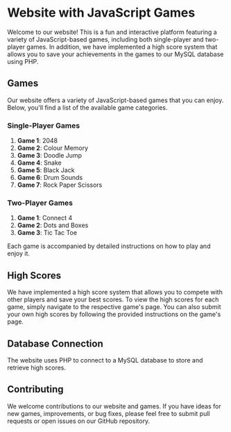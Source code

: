 # Website with JavaScript Games

Welcome to our website! This is a fun and interactive platform featuring a variety of JavaScript-based games, including both single-player and two-player games. In addition, we have implemented a high score system that allows you to save your achievements in the games to our MySQL database using PHP.


## Games

Our website offers a variety of JavaScript-based games that you can enjoy. Below, you'll find a list of the available game categories.

### Single-Player Games

1. **Game 1**: 2048
2. **Game 2**: Colour Memory
3. **Game 3**: Doodle Jump
4. **Game 4**: Snake
5. **Game 5**: Black Jack
6. **Game 6**: Drum Sounds
7. **Game 7**: Rock Paper Scissors

### Two-Player Games

1. **Game 1**: Connect 4
2. **Game 2**: Dots and Boxes
3. **Game 3**: Tic Tac Toe

Each game is accompanied by detailed instructions on how to play and enjoy it.

## High Scores

We have implemented a high score system that allows you to compete with other players and save your best scores. To view the high scores for each game, simply navigate to the respective game's page. You can also submit your own high scores by following the provided instructions on the game's page.

## Database Connection

The website uses PHP to connect to a MySQL database to store and retrieve high scores. 


## Contributing

We welcome contributions to our website and games. If you have ideas for new games, improvements, or bug fixes, please feel free to submit pull requests or open issues on our GitHub repository.


